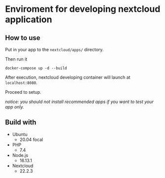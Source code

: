# Enviroment for developing nextcloud application

## How to use

Put in your app to the `nextcloud/apps/` directory.

Then run it

```Shell
docker-compose up -d --build
```

After execution, nextcloud developing container will launch at `localhost:8080`.

Proceed to setup.

_notice: you should not install recommended apps if you want to test your app only._

## Build with

- Ubuntu
  - 20.04 focal
- PHP
  - 7.4
- Node.js
  - 16.13.1
- Nextcloud
  - 22.2.3
